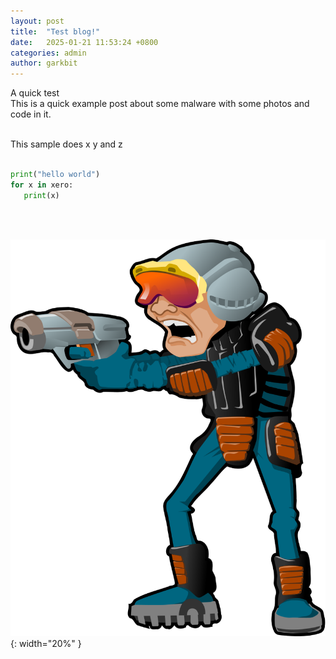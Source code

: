 ```yaml
---
layout: post
title:  "Test blog!"
date:   2025-01-21 11:53:24 +0800
categories: admin
author: garkbit
---
```

A quick test
<br>
This is a quick example post about some malware with some photos and code in it.<br><br>  


This sample does x y and z<br><br>    

```python
print("hello world")
for x in xero:
   print(x)
```



<br><br>
    
![dudee](/assets/dudee.svg){: width="20%" }

